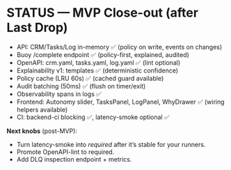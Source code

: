 # STATUS — MVP Close-out (after Last Drop)

- API: CRM/Tasks/Log in-memory ✅ (policy on write, events on changes)
- Buoy /complete endpoint ✅ (policy-first, explained, audited)
- OpenAPI: crm.yaml, tasks.yaml, log.yaml ✅ (lint optional)
- Explainability v1: templates ✅ (deterministic confidence)
- Policy cache (LRU 60s) ✅ (cached guard available)
- Audit batching (50ms) ✅ (flush on timer/exit)
- Observability spans in logs ✅
- Frontend: Autonomy slider, TasksPanel, LogPanel, WhyDrawer ✅ (wiring helpers available)
- CI: backend-ci blocking ✅, latency-smoke optional ✅

**Next knobs** (post-MVP):
- Turn latency-smoke into *required* after it’s stable for your runners.
- Promote OpenAPI-lint to required.
- Add DLQ inspection endpoint + metrics.
